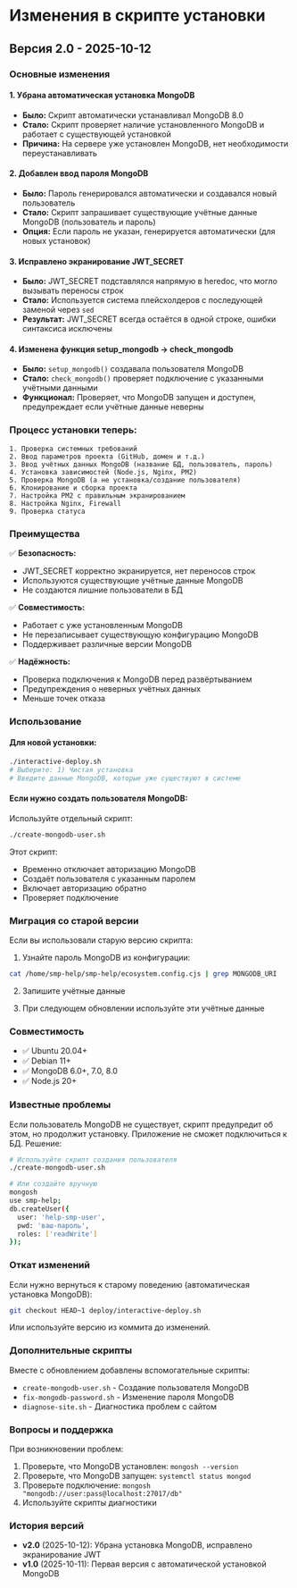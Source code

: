 # Изменения в скрипте установки

## Версия 2.0 - 2025-10-12

### Основные изменения

#### 1. Убрана автоматическая установка MongoDB
- **Было:** Скрипт автоматически устанавливал MongoDB 8.0
- **Стало:** Скрипт проверяет наличие установленного MongoDB и работает с существующей установкой
- **Причина:** На сервере уже установлен MongoDB, нет необходимости переустанавливать

#### 2. Добавлен ввод пароля MongoDB
- **Было:** Пароль генерировался автоматически и создавался новый пользователь
- **Стало:** Скрипт запрашивает существующие учётные данные MongoDB (пользователь и пароль)
- **Опция:** Если пароль не указан, генерируется автоматически (для новых установок)

#### 3. Исправлено экранирование JWT_SECRET
- **Было:** JWT_SECRET подставлялся напрямую в heredoc, что могло вызывать переносы строк
- **Стало:** Используется система плейсхолдеров с последующей заменой через `sed`
- **Результат:** JWT_SECRET всегда остаётся в одной строке, ошибки синтаксиса исключены

#### 4. Изменена функция setup_mongodb → check_mongodb
- **Было:** `setup_mongodb()` создавала пользователя MongoDB
- **Стало:** `check_mongodb()` проверяет подключение с указанными учётными данными
- **Функционал:** Проверяет, что MongoDB запущен и доступен, предупреждает если учётные данные неверны

### Процесс установки теперь:

```
1. Проверка системных требований
2. Ввод параметров проекта (GitHub, домен и т.д.)
3. Ввод учётных данных MongoDB (название БД, пользователь, пароль)
4. Установка зависимостей (Node.js, Nginx, PM2)
5. Проверка MongoDB (а не установка/создание пользователя)
6. Клонирование и сборка проекта
7. Настройка PM2 с правильным экранированием
8. Настройка Nginx, Firewall
9. Проверка статуса
```

### Преимущества

✅ **Безопасность:**
- JWT_SECRET корректно экранируется, нет переносов строк
- Используются существующие учётные данные MongoDB
- Не создаются лишние пользователи в БД

✅ **Совместимость:**
- Работает с уже установленным MongoDB
- Не перезаписывает существующую конфигурацию MongoDB
- Поддерживает различные версии MongoDB

✅ **Надёжность:**
- Проверка подключения к MongoDB перед развёртыванием
- Предупреждения о неверных учётных данных
- Меньше точек отказа

### Использование

#### Для новой установки:

```bash
./interactive-deploy.sh
# Выберите: 1) Чистая установка
# Введите данные MongoDB, которые уже существуют в системе
```

#### Если нужно создать пользователя MongoDB:

Используйте отдельный скрипт:

```bash
./create-mongodb-user.sh
```

Этот скрипт:
- Временно отключает авторизацию MongoDB
- Создаёт пользователя с указанным паролем
- Включает авторизацию обратно
- Проверяет подключение

### Миграция со старой версии

Если вы использовали старую версию скрипта:

1. Узнайте пароль MongoDB из конфигурации:
```bash
cat /home/smp-help/smp-help/ecosystem.config.cjs | grep MONGODB_URI
```

2. Запишите учётные данные

3. При следующем обновлении используйте эти учётные данные

### Совместимость

- ✅ Ubuntu 20.04+
- ✅ Debian 11+
- ✅ MongoDB 6.0+, 7.0, 8.0
- ✅ Node.js 20+

### Известные проблемы

Если пользователь MongoDB не существует, скрипт предупредит об этом, но продолжит установку. Приложение не сможет подключиться к БД. Решение:

```bash
# Используйте скрипт создания пользователя
./create-mongodb-user.sh

# Или создайте вручную
mongosh
use smp-help;
db.createUser({
  user: 'help-smp-user',
  pwd: 'ваш-пароль',
  roles: ['readWrite']
});
```

### Откат изменений

Если нужно вернуться к старому поведению (автоматическая установка MongoDB):

```bash
git checkout HEAD~1 deploy/interactive-deploy.sh
```

Или используйте версию из коммита до изменений.

### Дополнительные скрипты

Вместе с обновлением добавлены вспомогательные скрипты:

- `create-mongodb-user.sh` - Создание пользователя MongoDB
- `fix-mongodb-password.sh` - Изменение пароля MongoDB
- `diagnose-site.sh` - Диагностика проблем с сайтом

### Вопросы и поддержка

При возникновении проблем:

1. Проверьте, что MongoDB установлен: `mongosh --version`
2. Проверьте, что MongoDB запущен: `systemctl status mongod`
3. Проверьте подключение: `mongosh "mongodb://user:pass@localhost:27017/db"`
4. Используйте скрипты диагностики

### История версий

- **v2.0** (2025-10-12): Убрана установка MongoDB, исправлено экранирование JWT
- **v1.0** (2025-10-11): Первая версия с автоматической установкой MongoDB

